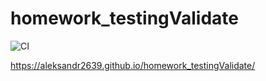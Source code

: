 # homework_testingValidate

![CI](https://github.com/aleksandr2639/homework_testingValidate/actions/workflows/web.yml/badge.svg)

<https://aleksandr2639.github.io/homework_testingValidate/>